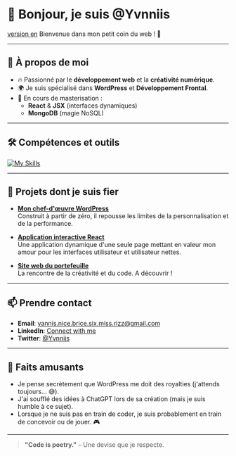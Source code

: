 # 👋 Bonjour, je suis @Yvnniis
[version en](fr.md)
Bienvenue dans mon petit coin du web ! 🚀

---

## 👀 À propos de moi

- 🔥 Passionné par le **développement web** et la **créativité numérique**.
- 🌍 Je suis spécialisé dans **WordPress** et **Développement Frontal**.
- 🌱 En cours de masterisation :
  - **React** & **JSX** (interfaces dynamiques)
  - **MongoDB** (magie NoSQL)
---

## 🛠️ Compétences et outils

[![My Skills](https://skillicons.dev/icons?i=js,html,css,javascript,next,php,react,node)](https://skillicons.dev)

---

## 🚀 Projets dont je suis fier

- **[Mon chef-d'œuvre WordPress](https://github.com/Yvnniis/my-wordpress-project)**  
  Construit à partir de zéro, il repousse les limites de la personnalisation et de la performance.
  
- **[Application interactive React](https://github.com/Yvnniis/react-app)**  
  Une application dynamique d'une seule page mettant en valeur mon amour pour les interfaces utilisateur et utilisateur nettes.

- **[Site web du portefeuille](https://yvnniis.dev)**  
  La rencontre de la créativité et du code. A découvrir !

---

## 📫 Prendre contact

- **Email**: [yannis.nice.brice.six.miss.rizz@gmail.com](mailto:yannis.nice.brice.six.miss.rizz@gmail.com)  
- **LinkedIn**: [Connect with me](https://linkedin.com/in/your-profile)  
- **Twitter**: [@Yvnniis](https://twitter.com/your-profile)  

---

## 🌟 Faits amusants

- Je pense secrètement que WordPress me doit des royalties (j'attends toujours... 😅).  
- J'ai soufflé des idées à ChatGPT lors de sa création (mais je suis humble à ce sujet).  
- Lorsque je ne suis pas en train de coder, je suis probablement en train de concevoir ou de jouer. 🎮

---

> **"Code is poetry."** – Une devise que je respecte.
